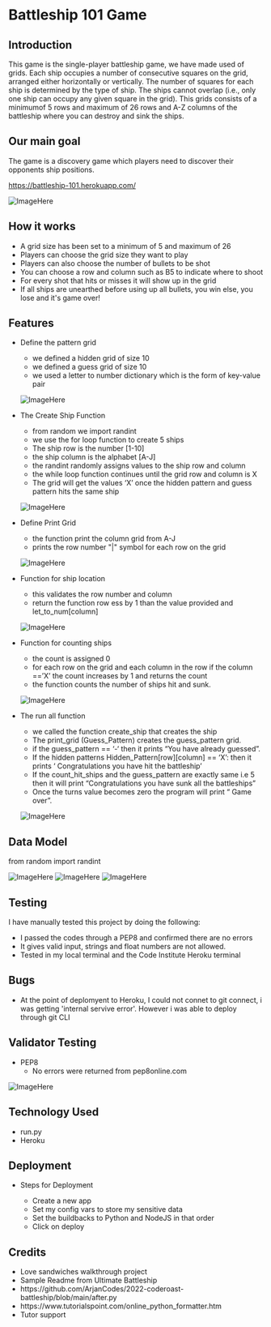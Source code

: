 # Battleship 101 Game 


## Introduction
This game is the single-player battleship game, we have made used of grids. Each ship occupies a number of consecutive squares on the grid, arranged either horizontally or vertically. The number of squares for each ship is determined by the type of ship. The ships cannot overlap (i.e., only one ship can occupy any given square in the grid). This grids consists of a minimumof 5 rows and maximum of 26 rows and A-Z columns of the battleship where you can destroy and sink the ships.



## Our main goal
The game is a discovery game which players need to discover their opponents ship positions.

https://battleship-101.herokuapp.com/

![ImageHere](./docs/features/am_iresponsive.png)

## How it works
<ul>
<li>
 A grid size has been set to a minimum of 5 and maximum of 26
</li>
<li>
Players can choose the grid size they want to play
</li>
<li>
Players can also choose the number of bullets to be shot
</li>
<li>
You can choose a row and column such as B5 to indicate where to shoot
</li>
<li>
For every shot that hits or misses it will show up in the grid
</li>
<li>
If all ships are unearthed before using up all bullets, you win else, you lose and it's game over!
</li>
</ul>

## Features
<ul>
    <li>Define the pattern grid
    </li>
        <ul>
        <li>we defined a hidden grid of size 10
        </li>
        <li>we defined a guess grid of size 10
        </li>
        <li>we used a letter to number dictionary which is the form of key-value pair
        </li>
        </ul>

![ImageHere](./docs/features/request_ticket.png)

   <li>The Create Ship Function
    </li>
        <ul>
        <li>from random we import randint
        </li>
        <li>we use the for loop function to create 5 ships
        </li>
        <li>The ship row is the number [1-10]
        </li>
        <li>the ship column is the alphabet [A-J]
        </li>
        <li>the randint randomly assigns values to the ship row and column
        </li>
        <li>the while loop function continues until the grid row and column is X
        </li>
        <li>The grid will get the values ‘X’ once the hidden pattern and guess pattern hits the same ship
        </li>
        </ul>

![ImageHere](./docs/features/unsold_ticket.png)

<li>Define Print Grid
</li>
    <ul>
    <li>the function print the column grid from A-J
    </li>
    <li>prints the row number "|" symbol for each row on the grid
    </li>
    </ul>

![ImageHere](./docs/features/inventory_ticket.png)

<li>Function for ship location
</li>
    <ul>
    <li>this validates the row number and column
    </li>
    <li>return the function row ess by 1 than the value provided and let_to_num[column]
    </li>
    </ul>

![ImageHere](./docs/features/inventory_ticket.png)

<li>Function for counting ships
</li>
    <ul>
    <li>the count is assigned 0
    </li>
    <li>for each row on the grid and each column in the row if the column ==’X’ the count increases by 1 and returns the count
    </li>
    <li>the function counts the number of ships hit and sunk.
    </li>
    </ul>

![ImageHere](./docs/features/inventory_ticket.png)

<li>The run all function
</li>
    <ul>
    <li>we called the function create_ship that creates the ship
    </li>
    <li>The print_grid (Guess_Pattern) creates the guess_pattern grid.
    </li>
    <li>if the guess_pattern == ‘-‘  then it prints “You have already guessed”.
    </li>
    <li>If the hidden patterns Hidden_Pattern[row][column] == ‘X’: then it prints ‘ Congratulations you have hit the battleship’
    </li>
    <li>If the count_hit_ships and the guess_pattern are exactly same i.e 5 then it will print “Congratulations you have sunk all the battleships” 
    </li>
    <li>Once the turns value becomes zero the program will print “ Game over”.
    </li>
    </ul>

![ImageHere](./docs/features/inventory_ticket.png)
    
</ul>


## Data Model
<p> from random import randint </p>


![ImageHere](./docs/features/ticket.png)
![ImageHere](./docs/features/unsold.png)
![ImageHere](./docs/features/inventory.png)

## Testing
I have manually tested this project by doing the following:
<ul>
<li>I passed the codes through a PEP8 and confirmed there are no errors
</li>
<li>It gives valid input, strings and float numbers are not allowed.
</li>
<li>Tested in my local terminal and the Code Institute Heroku terminal
</li>
</ul>

## Bugs
<ul>
    <li>At the point of deplomyent to Heroku, I could not connet to git connect, i was getting 'internal servive error'. However i was able to deploy through git CLI
    </li>
</ul>

## Validator Testing
<ul>
<li>PEP8
    <ul>
    <li>No errors were returned from pep8online.com
    </li>
    </ul>
</li>
</ul>

![ImageHere](./docs/features/peponline_result.png)

## Technology Used
<ul>
    <li>run.py
    </li>
    <li>Heroku
    </li>
</ul>

## Deployment
<ul>
<li> Steps for Deployment
</li>
    <ul>
    <li>Create a new app
    </li>
    <li>Set my config vars to store my sensitive data
    </li>
    <li>Set the buildbacks to Python and NodeJS in that order
    </li>
    <li>Click on deploy
    </li>
    </ul>
</ul>



## Credits
<ul>
<li>Love sandwiches walkthrough project
</li>
<li>Sample Readme from Ultimate Battleship
</li>
<li>https://github.com/ArjanCodes/2022-coderoast-battleship/blob/main/after.py
</li>
<li>https://www.tutorialspoint.com/online_python_formatter.htm
</li>
<li>Tutor support
</li>
</ul>
